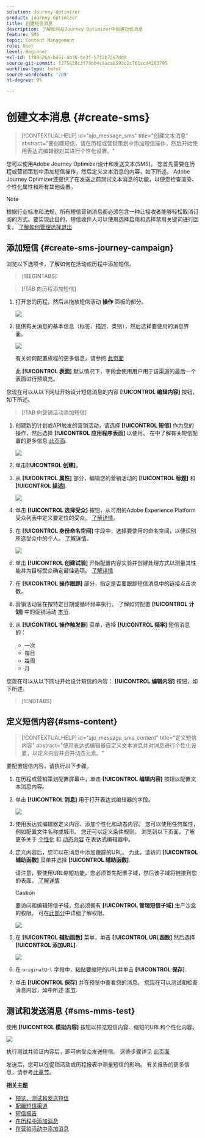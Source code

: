 ```yaml
---
solution: Journey Optimizer
product: journey optimizer
title: 创建短信消息
description: 了解如何在Journey Optimizer中创建短信消息
feature: SMS
topic: Content Management
role: User
level: Beginner
exl-id: 1f88626a-b491-4b36-8e3f-57f2b7567dd0
source-git-commit: f275820c3f79bb4c9aca8593c2c761ccd4283795
workflow-type: tm+mt
source-wordcount: '789'
ht-degree: 9%

---
```


# 创建文本消息 {#create-sms}

>[!CONTEXTUALHELP]
>id="ajo_message_sms"
>title="创建文本消息"
>abstract="要创建短信，请在历程或营销策划中添加短信操作，然后开始使用表达式编辑器对其进行个性化设置。"

您可以使用Adobe Journey Optimizer设计和发送文本(SMS)。 您首先需要在历程或营销策划中添加短信操作，然后定义文本消息的内容，如下所述。 Adobe Journey Optimizer还提供了在发送之前测试文本消息的功能，以便您检查渲染、个性化属性和所有其他设置。

>[!NOTE]
>
>根据行业标准和法规，所有短信营销消息都必须包含一种让接收者能够轻松取消订阅的方式。要实现此目的，短信收件人可以使用选择启用和选择禁用关键词进行回复。 [了解如何管理选择退出](../privacy/opt-out.md#sms-opt-out-management-sms-opt-out-management)


## 添加短信 {#create-sms-journey-campaign}

浏览以下选项卡，了解如何在活动或历程中添加短信。

>[!BEGINTABS]

>[!TAB 向历程添加短信]

1. 打开您的历程，然后从拖放短信活动 **操作** 面板的部分。

   ![](assets/sms_create_1.png)

1. 提供有关消息的基本信息（标签、描述、类别），然后选择要使用的消息界面。

   ![](assets/sms_create_2.png)

   有关如何配置旅程的更多信息，请参阅 [此页面](../building-journeys/journey-gs.md)

   此 **[!UICONTROL 表面]** 默认情况下，字段会使用用户用于该渠道的最后一个表面进行预填充。

您现在可以从以下网址开始设计短信消息的内容 **[!UICONTROL 编辑内容]** 按钮，如下所述。

>[!TAB 向营销活动添加短信]

1. 创建新的计划或API触发的营销活动，请选择 **[!UICONTROL 短信]** 作为您的操作，然后选择 **[!UICONTROL 应用程序表面]** 以使用。 在中了解有关短信配置的更多信息 [此页面](sms-configuration.md).

   ![](assets/sms_create_3.png)

1. 单击&#x200B;**[!UICONTROL 创建]**。

1. 从 **[!UICONTROL 属性]** 部分，编辑您的营销活动的 **[!UICONTROL 标题]** 和 **[!UICONTROL 描述]**.

   ![](assets/sms_create_4.png)

1. 单击 **[!UICONTROL 选择受众]** 按钮，从可用的Adobe Experience Platform受众列表中定义要定位的受众。 [了解详情](../audience/about-audiences.md)。

1. 在 **[!UICONTROL 身份命名空间]** 字段中，选择要使用的命名空间，以便识别所选受众中的个人。 [了解详情](../event/about-creating.md#select-the-namespace)。

   ![](assets/sms_create_5.png)

1. 单击 **[!UICONTROL 创建试验]** 开始配置内容实验并创建处理方式以测量其性能并为目标受众确定最佳选项。 [了解详情](../campaigns/content-experiment.md)

1. 在 **[!UICONTROL 操作跟踪]** 部分，指定是否要跟踪短信消息中的链接点击次数。

1. 营销活动旨在按特定日期或循环频率执行。 了解如何配置 **[!UICONTROL 计划]** 中的促销活动 [本节](../campaigns/create-campaign.md#schedule).

1. 从 **[!UICONTROL 操作触发器]** 菜单，选择 **[!UICONTROL 频率]** 短信消息的：

   * 一次
   * 每日
   * 每周
   * 月

您现在可以从以下网址开始设计短信的内容： **[!UICONTROL 编辑内容]** 按钮，如下所述。

>[!ENDTABS]

## 定义短信内容{#sms-content}

>[!CONTEXTUALHELP]
>id="ajo_message_sms_content"
>title="定义短信内容"
>abstract="使用表达式编辑器自定义文本消息并对消息进行个性化设置，以定义内容并合并动态元素。"

要配置短信内容，请执行以下步骤。

1. 在历程或营销策划配置屏幕中，单击 **[!UICONTROL 编辑内容]** 按钮以配置文本消息内容。

1. 单击 **[!UICONTROL 消息]** 用于打开表达式编辑器的字段。

   ![](assets/sms-content.png)

1. 使用表达式编辑器定义内容、添加个性化和动态内容。 您可以使用任何属性，例如配置文件名称或城市。 您还可以定义条件规则。 浏览到以下页面，了解更多关于 [个性化](../personalization/personalize.md) 和 [动态内容](../personalization/get-started-dynamic-content.md) 在表达式编辑器中。

1. 定义内容后，您可以在消息中添加跟踪的URL。 为此，请访问 **[!UICONTROL 辅助函数]** 菜单并选择 **[!UICONTROL 辅助函数]**.

   请注意，要使用URL缩短功能，您必须首先配置子域，然后该子域将链接到您的表面。 [了解详情](sms-subdomains.md)

   >[!CAUTION]
   >
   > 要访问和编辑短信子域，您必须拥有 **[!UICONTROL 管理短信子域]** 生产沙盒的权限。 可在[此部分](../administration/high-low-permissions.md)中详细了解权限。

   ![](assets/sms_tracking_1.png)

1. 在 **[!UICONTROL 辅助函数]** 菜单，单击 **[!UICONTROL URL函数]** 然后选择 **[!UICONTROL 添加URL]**.

   ![](assets/sms_tracking_2.png)

1. 在 `originalUrl` 字段中，粘贴要缩短的URL并单击 **[!UICONTROL 保存]**.

1. 单击 **[!UICONTROL 保存]** 并在预览中查看您的消息。 您现在可以测试和检查消息内容，如中所述 [本节](#sms-mms-test).

<!--
## Define your MMS content{#mms-content}

You can enhance your communication by sending Multimedia Message Service (MMS) messages, enabling the sharing of media such as videos, pictures, audio clips and GIFs, and more. Additionally, MMS allows for up to 1600 characters of text in your message.


>[!NOTE]
>
>* This feature is currently available with **Sinch** only.
>
>* MMS channel comes with a few limitations listed in [this page](../start/guardrails.md#sms-guardrails).
>

To create MMS content, follow these steps:

1. Create a SMS as described in [this section](#create-sms-journey-campaign).

1. Edit your SMS content as detailed in [this section](#sms-content).

1. Enable the MMS option to add media to your SMS content.

    ![](assets/sms_create_6.png)

1. Add a **[!UICONTROL Title]** to your media.

1. Enter the URL of your media in the **[!UICONTROL Media]** field.

    ![](assets/sms_create_7.png)

1. Click **[!UICONTROL Save]** and check your message in the preview. You can now test and check your message content as detailed below.
-->

## 测试和发送消息 {#sms-mms-test}

使用 **[!UICONTROL 模拟内容]** 按钮以预览短信内容、缩短的URL和个性化内容。

![](assets/sms-content-preview.png)

执行测试并验证内容后，即可向受众发送短信。 这些步骤详见 [此页面](send-sms.md)

发送后，您可以在促销活动或历程报表中测量短信的影响。 有关报告的更多信息，请参考[此章节](../reports/campaign-global-report.md#sms-tab)。

**相关主题**

* [预览、测试和发送短信](send-sms.md)
* [配置短信渠道](sms-configuration.md)
* [短信报告](../reports/journey-global-report.md#sms-global)
* [在历程中添加消息](../building-journeys/journeys-message.md)
* [在营销活动中添加消息](../campaigns/create-campaign.md)
